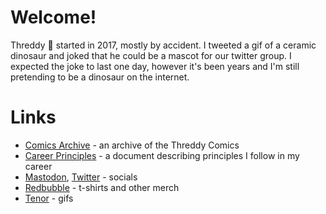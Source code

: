 # Welcome!

Threddy 🦖 started in 2017, mostly by accident. I tweeted a gif of a ceramic dinosaur and joked that he could be a mascot for our twitter group. I expected the joke to last one day, however it's been years and I'm still pretending to be a dinosaur on the internet.


# Links

* [Comics Archive](https://threddyrex-my.sharepoint.com/:f:/p/hello/Ej_c_OKHGwFPg6nErgLWeX8BugoeIzEYynFIEy8eo5Py1A?e=ejw6Nv) - an archive of the Threddy Comics
* [Career Principles](https://github.com/threddyrex/docs/blob/main/career-principles.md) - a document describing principles I follow in my career
* [Mastodon](https://hachyderm.io/@threddyrex), [Twitter](https://twitter.com/threddyrex) - socials
* [Redbubble](https://www.redbubble.com/people/threddythetrex) - t-shirts and other merch
* [Tenor](https://tenor.com/users/threddyrex) - gifs

